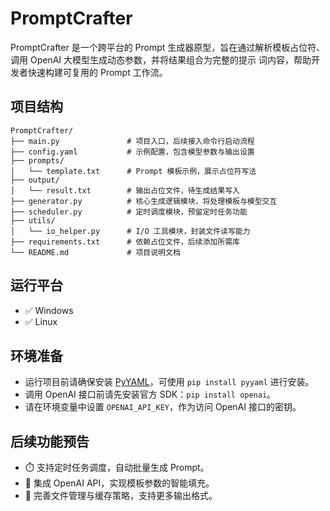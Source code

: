 # PromptCrafter

PromptCrafter 是一个跨平台的 Prompt 生成器原型，旨在通过解析模板占位符、调用 OpenAI 大模型生成动态参数，并将结果组合为完整的提示
词内容，帮助开发者快速构建可复用的 Prompt 工作流。

## 项目结构
```
PromptCrafter/
├── main.py               # 项目入口，后续接入命令行启动流程
├── config.yaml           # 示例配置，包含模型参数与输出设置
├── prompts/
│   └── template.txt      # Prompt 模板示例，展示占位符写法
├── output/
│   └── result.txt        # 输出占位文件，待生成结果写入
├── generator.py          # 核心生成逻辑模块，将处理模板与模型交互
├── scheduler.py          # 定时调度模块，预留定时任务功能
├── utils/
│   └── io_helper.py      # I/O 工具模块，封装文件读写能力
├── requirements.txt      # 依赖占位文件，后续添加所需库
└── README.md             # 项目说明文档
```

## 运行平台
- ✅ Windows
- ✅ Linux

## 环境准备
- 运行项目前请确保安装 [PyYAML](https://pyyaml.org/)，可使用 `pip install pyyaml` 进行安装。
- 调用 OpenAI 接口前请先安装官方 SDK：`pip install openai`。
- 请在环境变量中设置 `OPENAI_API_KEY`，作为访问 OpenAI 接口的密钥。

## 后续功能预告
- ⏱️ 支持定时任务调度，自动批量生成 Prompt。
- 🤖 集成 OpenAI API，实现模板参数的智能填充。
- 💾 完善文件管理与缓存策略，支持更多输出格式。
